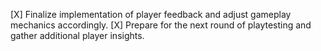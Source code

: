[X] Finalize implementation of player feedback and adjust gameplay mechanics accordingly.
[X] Prepare for the next round of playtesting and gather additional player insights.